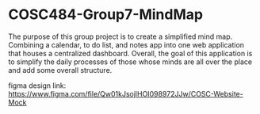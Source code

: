 # COSC484-Group7-MindMap

The purpose of this group project is to create a simplified mind map. Combining a calendar, to do list, and notes app into one web application that houses a
centralized dashboard. Overall, the goal of this application is to simplify the daily processes of those whose minds are all over the place and add some overall structure.

figma design link: https://www.figma.com/file/Qw01kJsojlHOI098972JJw/COSC-Website-Mock
